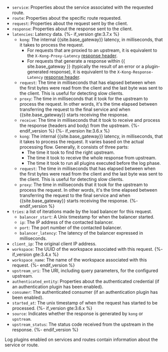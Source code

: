 <!---shared with logging plugins: file-log, http-log, loggly, syslog, tcp-log, udp-log DOCS-1617 --->

* `service`: Properties about the service associated with the requested route.
* `route`: Properties about the specific route requested.
* `request`: Properties about the request sent by the client.
* `response`: Properties about the response sent to the client.
* `latencies`: Latency data.
{%- if_version gte:3.7.x %}
  * `kong`: The internal {{site.base_gateway}} latency, in milliseconds, that it takes to process the request.
    * For requests that are proxied to an upstream, it is equivalent to the `X-Kong-Proxy-Latency` [response header](/gateway/latest/reference/configuration/#headers).
    * For requests that generate a response within {{ site.base_gateway }} (typically the result of an error or a plugin-generated response), it is equivalent to the `X-Kong-Response-Latency` [response header](/gateway/latest/reference/configuration/#headers).
  * `request`: The time in milliseconds that has elapsed between when the first bytes were read from the client and the last byte was sent to the client. This is useful for detecting slow clients.
  * `proxy`: The time in milliseconds that it took for the upstream to process the request. In other words, it's the time elapsed between transferring the 
  request to the final service and when {{site.base_gateway}} starts receiving the response.
  * `receive`: The time in milliseconds that it took to receive and process the response (headers and body) from the upstream.
{%- endif_version %}
{%- if_version lte:3.6.x %}
  * `kong`: The internal {{site.base_gateway}} latency, in milliseconds, that it takes to process the request. It varies based on the actual processing flow. Generally, it consists of three parts:
    * The time it took to find the right upstream.
    * The time it took to receive the whole response from upstream.
    * The time it took to run all plugins executed before the log phase.
  * `request`: The time in milliseconds that has elapsed between when the first bytes were read from the client and the last byte was sent to the client. This is useful for detecting slow clients.
  * `proxy`: The time in milliseconds that it took for the upstream to process the request. In other words, it's the time elapsed between transferring the 
  request to the final service and when {{site.base_gateway}} starts receiving the response.
{%- endif_version %}
* `tries`: a list of iterations made by the load balancer for this request.
  * `balancer_start`: A Unix timestamp for when the balancer started.
  * `ip`: The IP address of the contacted balancer.
  * `port`: The port number of the contacted balancer.
  * `balancer_latency`: The latency of the balancer expressed in milliseconds.
* `client_ip`: The original client IP address.
* `workspace`: The UUID of the workspace associated with this request.
{%- if_version gte:3.4.x %}
* `workspace_name`: The name of the workspace associated with this request.
{%- endif_version %}
* `upstream_uri`: The URI, including query parameters, for the configured upstream.
* `authenticated_entity`: Properties about the authenticated credential (if an authentication plugin has been enabled).
* `consumer`: The authenticated consumer (if an authentication plugin has been enabled).
* `started_at`: The unix timestamp of when the request has started to be processed.
{%- if_version gte:3.6.x %}
* `source`: Indicates whether the response is generated by `kong` or `upstream`.
* `upstream_status`: The status code received from the upstream in the response.
{%- endif_version %}

Log plugins enabled on services and routes contain information about the service or route.
